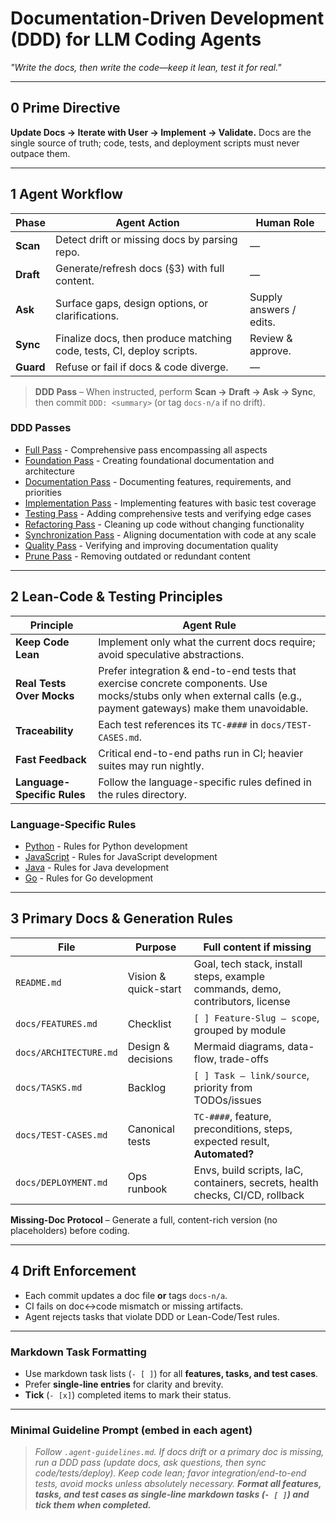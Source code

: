 # Documentation-Driven Development (DDD) for LLM Coding Agents
*"Write the docs, then write the code—keep it lean, test it for real."*

---

## 0  Prime Directive
**Update Docs → Iterate with User → Implement → Validate.** Docs are the single source of truth; code, tests, and deployment scripts must never outpace them.

---

## 1  Agent Workflow

| Phase | Agent Action | Human Role |
|-------|--------------|-----------|
| **Scan** | Detect drift or missing docs by parsing repo. | — |
| **Draft** | Generate/refresh docs (§3) with full content. | — |
| **Ask** | Surface gaps, design options, or clarifications. | Supply answers / edits. |
| **Sync** | Finalize docs, then produce matching code, tests, CI, deploy scripts. | Review & approve. |
| **Guard** | Refuse or fail if docs & code diverge. | — |

> **DDD Pass** – When instructed, perform **Scan → Draft → Ask → Sync**, then commit
> `DDD: <summary>` (or tag `docs-n/a` if no drift).

### DDD Passes

- [Full Pass](https://raw.githubusercontent.com/ningsuhen/agent3d/main/passes/simplified/full_pass.md) - Comprehensive pass encompassing all aspects
- [Foundation Pass](https://raw.githubusercontent.com/ningsuhen/agent3d/main/passes/simplified/foundation_pass.md) - Creating foundational documentation and architecture
- [Documentation Pass](https://raw.githubusercontent.com/ningsuhen/agent3d/main/passes/simplified/documentation_pass.md) - Documenting features, requirements, and priorities
- [Implementation Pass](https://raw.githubusercontent.com/ningsuhen/agent3d/main/passes/simplified/implementation_pass.md) - Implementing features with basic test coverage
- [Testing Pass](https://raw.githubusercontent.com/ningsuhen/agent3d/main/passes/simplified/testing_pass.md) - Adding comprehensive tests and verifying edge cases
- [Refactoring Pass](https://raw.githubusercontent.com/ningsuhen/agent3d/main/passes/simplified/refactoring_pass.md) - Cleaning up code without changing functionality
- [Synchronization Pass](https://raw.githubusercontent.com/ningsuhen/agent3d/main/passes/simplified/synchronization_pass.md) - Aligning documentation with code at any scale
- [Quality Pass](https://raw.githubusercontent.com/ningsuhen/agent3d/main/passes/simplified/quality_pass.md) - Verifying and improving documentation quality
- [Prune Pass](https://raw.githubusercontent.com/ningsuhen/agent3d/main/passes/simplified/prune_pass.md) - Removing outdated or redundant content

---

## 2  Lean-Code & Testing Principles

| Principle | Agent Rule |
|-----------|-----------|
| **Keep Code Lean** | Implement only what the current docs require; avoid speculative abstractions. |
| **Real Tests Over Mocks** | Prefer integration & end-to-end tests that exercise concrete components. Use mocks/stubs only when external calls (e.g., payment gateways) make them unavoidable. |
| **Traceability** | Each test references its `TC-####` in `docs/TEST-CASES.md`. |
| **Fast Feedback** | Critical end-to-end paths run in CI; heavier suites may run nightly. |
| **Language-Specific Rules** | Follow the language-specific rules defined in the rules directory. |

### Language-Specific Rules

- [Python](https://raw.githubusercontent.com/ningsuhen/agent3d/main/rules/python.md) - Rules for Python development
- [JavaScript](https://raw.githubusercontent.com/ningsuhen/agent3d/main/rules/javascript.md) - Rules for JavaScript development
- [Java](https://raw.githubusercontent.com/ningsuhen/agent3d/main/rules/java.md) - Rules for Java development
- [Go](https://raw.githubusercontent.com/ningsuhen/agent3d/main/rules/go.md) - Rules for Go development

---

## 3  Primary Docs & Generation Rules

| File | Purpose | Full content if **missing** |
|------|---------|-----------------------------|
| `README.md` | Vision & quick-start | Goal, tech stack, install steps, example commands, demo, contributors, license |
| `docs/FEATURES.md` | Checklist | `[ ] Feature-Slug — scope`, grouped by module |
| `docs/ARCHITECTURE.md` | Design & decisions | Mermaid diagrams, data-flow, trade-offs |
| `docs/TASKS.md` | Backlog | `[ ] Task — link/source`, priority from TODOs/issues |
| `docs/TEST-CASES.md` | Canonical tests | `TC-####`, feature, preconditions, steps, expected result, **Automated?** |
| `docs/DEPLOYMENT.md` | Ops runbook | Envs, build scripts, IaC, containers, secrets, health checks, CI/CD, rollback |

**Missing-Doc Protocol** – Generate a full, content-rich version (no placeholders) before coding.

---

## 4  Drift Enforcement
* Each commit updates a doc file **or** tags `docs-n/a`.
* CI fails on doc↔code mismatch or missing artifacts.
* Agent rejects tasks that violate DDD or Lean-Code/Test rules.

---

### Markdown Task Formatting

* Use markdown task lists (`- [ ]`) for all **features, tasks, and test cases**.
* Prefer **single-line entries** for clarity and brevity.
* **Tick** (`- [x]`) completed items to mark their status.

---

### Minimal Guideline Prompt (embed in each agent)

> *Follow `.agent-guidelines.md`.
> If docs drift or a primary doc is missing, run a DDD pass (update docs, ask questions, then sync code/tests/deploy).
> Keep code lean; favor integration/end-to-end tests, avoid mocks unless absolutely necessary.
> **Format all features, tasks, and test cases as single-line markdown tasks (`- [ ]`) and tick them when completed.***
